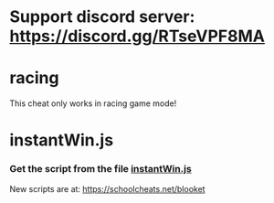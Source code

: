 # **Support discord server: https://discord.gg/RTseVPF8MA**

# racing 

This cheat only works in racing game mode!

# instantWin.js

### Get the script from the file [instantWin.js](https://raw.githubusercontent.com/glixzzy/blooket-hack/main/racing/instantWin.js)

New scripts are at:
https://schoolcheats.net/blooket
